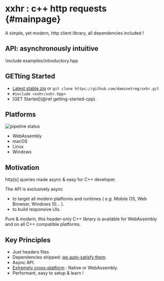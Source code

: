 xxhr : c++ http requests                         {#mainpage}
========================
A simple, yet modern, http client library, all dependencies included !

## API: asynchronously intuitive
\include examples/introductory.hpp

## GETting Started

* [Latest stable zip](https://github.com/daminetreg/xxhr/archive/master.zip) or `git clone https://github.com/daminetreg/xxhr.git`
* `#include <xxhr/xxhr.hpp>`
* [GET Started](@ref getting-started-cpp).

## Platforms
![pipeline status](https://git.lecbna.org/daminetreg/xxhr/badges/feature/beast-for-nonweb-platforms/pipeline.svg)

- WebAssembly
- macOS
- Linux
- Windows

## Motivation
http[s] queries made async & easy for C++ developer.

The API is exclusively async
  - to target all modern platforms and runtimes ( *e.g.* Mobile OS, Web Browser, Windows 10... ).
  - to build responsive UIs. 

Pure & modern, this header-only C++ library is available for WebAssembly and on all C++ compatible platforms.

## Key Principles

  * Just headers files
  * Dependencies shipped: [we auto-satisfy them](https://github.com/header-only/inglued).
  * Async API.
  * [Extremely cross-platform](doc/supported_platforms.md) : Native or WebAssembly.
  * Performant, easy to setup \& learn !


